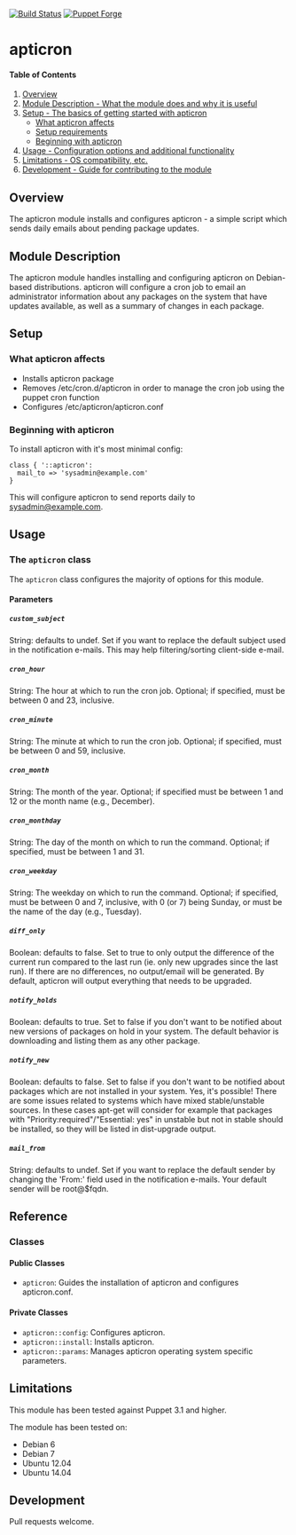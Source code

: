 [![Build Status](https://travis-ci.org/shoekstra/puppet-apticron.svg?branch=develop)](https://travis-ci.org/shoekstra/puppet-apticron)
[![Puppet Forge](http://img.shields.io/puppetforge/v/shoekstra/apticron.svg)](https://forge.puppetlabs.com/shoekstra/apticron)

apticron
========

#### Table of Contents

1. [Overview](#overview)
2. [Module Description - What the module does and why it is useful](#module-description)
3. [Setup - The basics of getting started with apticron](#setup)
    * [What apticron affects](#what-apticron-affects)
    * [Setup requirements](#setup-requirements)
    * [Beginning with apticron](#beginning-with-apticron)
4. [Usage - Configuration options and additional functionality](#usage)
5. [Limitations - OS compatibility, etc.](#limitations)
6. [Development - Guide for contributing to the module](#development)

## Overview

The apticron module installs and configures apticron - a simple script which sends daily emails about pending package updates.

## Module Description

The apticron module handles installing and configuring apticron on Debian-based distributions.  apticron will configure a cron job to email an administrator information about any packages on the system that have updates available, as well as a summary of changes in each package.

## Setup

### What apticron affects

* Installs apticron package
* Removes /etc/cron.d/apticron in order to manage the cron job using the puppet cron function
* Configures /etc/apticron/apticron.conf

### Beginning with apticron

To install apticron with it's most minimal config:

```puppet
class { '::apticron':
  mail_to => 'sysadmin@example.com'
}
```

This will configure apticron to send reports daily to sysadmin@example.com.

## Usage

### The `apticron` class

The `apticron` class configures the majority of options for this module.

#### Parameters

##### `custom_subject`

String: defaults to undef.  Set if you want to replace the default subject used in the notification e-mails.  This may help filtering/sorting client-side e-mail.

##### `cron_hour`

String: The hour at which to run the cron job. Optional; if specified, must be between 0 and 23, inclusive.

##### `cron_minute`

String: The minute at which to run the cron job. Optional; if specified, must be between 0 and 59, inclusive.

##### `cron_month`

String: The month of the year. Optional; if specified must be between 1 and 12 or the month name (e.g., December).

##### `cron_monthday`

String: The day of the month on which to run the command. Optional; if specified, must be between 1 and 31.

##### `cron_weekday`

String: The weekday on which to run the command. Optional; if specified, must be between 0 and 7, inclusive, with 0 (or 7) being Sunday, or must be the name of the day (e.g., Tuesday).

##### `diff_only`

Boolean: defaults to false.  Set to true to only output the difference of the current run compared to the last run (ie. only new upgrades since the last run).  If there are no differences, no output/email will be generated.  By default, apticron will output everything that needs to be upgraded.

##### `notify_holds`

Boolean: defaults to true.  Set to false if you don't want to be notified about new versions of packages on hold in your system.  The default behavior is downloading and listing them as any other package.

##### `notify_new`

Boolean: defaults to false.  Set to false if you don't want to be notified about packages which are not installed in your system. Yes, it's possible! There are some issues related to systems which have mixed stable/unstable sources.  In these cases apt-get will consider for example that packages with "Priority:required"/"Essential: yes" in unstable but not in stable should be installed, so they will be listed in dist-upgrade output.

##### `mail_from`

String: defaults to undef.  Set if you want to replace the default sender by changing the 'From:' field used in the notification e-mails.  Your default sender will be root@$fqdn.

## Reference

### Classes

#### Public Classes

* `apticron`: Guides the installation of apticron and configures apticron.conf.

#### Private Classes

* `apticron::config`: Configures apticron.
* `apticron::install`: Installs apticron.
* `apticron::params`: Manages apticron operating system specific parameters.

## Limitations

This module has been tested against Puppet 3.1 and higher.

The module has been tested on:

* Debian 6
* Debian 7
* Ubuntu 12.04
* Ubuntu 14.04

## Development

Pull requests welcome.

